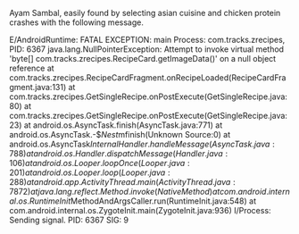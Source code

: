 Ayam Sambal, easily found by selecting asian cuisine and chicken protein crashes with the following message.

E/AndroidRuntime: FATAL EXCEPTION: main
    Process: com.tracks.zrecipes, PID: 6367
    java.lang.NullPointerException: Attempt to invoke virtual method 'byte[] com.tracks.zrecipes.RecipeCard.getImageData()' on a null object reference
        at com.tracks.zrecipes.RecipeCardFragment.onRecipeLoaded(RecipeCardFragment.java:131)
        at com.tracks.zrecipes.GetSingleRecipe.onPostExecute(GetSingleRecipe.java:80)
        at com.tracks.zrecipes.GetSingleRecipe.onPostExecute(GetSingleRecipe.java:23)
        at android.os.AsyncTask.finish(AsyncTask.java:771)
        at android.os.AsyncTask.-$$Nest$mfinish(Unknown Source:0)
        at android.os.AsyncTask$InternalHandler.handleMessage(AsyncTask.java:788)
        at android.os.Handler.dispatchMessage(Handler.java:106)
        at android.os.Looper.loopOnce(Looper.java:201)
        at android.os.Looper.loop(Looper.java:288)
        at android.app.ActivityThread.main(ActivityThread.java:7872)
        at java.lang.reflect.Method.invoke(Native Method)
        at com.android.internal.os.RuntimeInit$MethodAndArgsCaller.run(RuntimeInit.java:548)
        at com.android.internal.os.ZygoteInit.main(ZygoteInit.java:936)
I/Process: Sending signal. PID: 6367 SIG: 9
